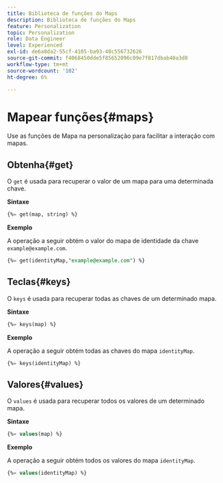 ```yaml
---
title: Biblioteca de funções do Maps
description: Biblioteca de funções do Maps
feature: Personalization
topic: Personalization
role: Data Engineer
level: Experienced
exl-id: de6a8da2-55cf-4105-ba93-40c556732626
source-git-commit: f4068450dde5f85652096c09e7f817dbab40a3d8
workflow-type: tm+mt
source-wordcount: '102'
ht-degree: 6%

---
```


# Mapear funções{#maps}

Use as funções de Mapa na personalização para facilitar a interação com mapas.

## Obtenha{#get}

O `get` é usada para recuperar o valor de um mapa para uma determinada chave.

**Sintaxe**

```sql
{%= get(map, string) %}
```

**Exemplo**

A operação a seguir obtém o valor do mapa de identidade da chave `example@example.com`.

```sql
{%= get(identityMap,"example@example.com") %}
```

## Teclas{#keys}

O `keys` é usada para recuperar todas as chaves de um determinado mapa.

**Sintaxe**

```sql
{%= keys(map) %}
```

**Exemplo**

A operação a seguir obtém todas as chaves do mapa `identityMap`.

```sql
{%= keys(identityMap) %}
```

## Valores{#values}

O `values` é usada para recuperar todos os valores de um determinado mapa.

**Sintaxe**

```sql
{%= values(map) %}
```

**Exemplo**

A operação a seguir obtém todos os valores do mapa `identityMap`.

```sql
{%= values(identityMap) %}
```
